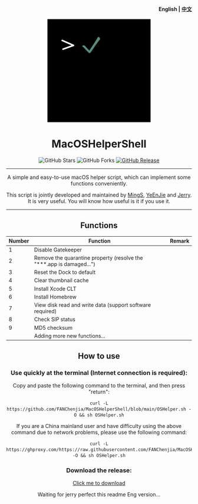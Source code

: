 <h4 align="right"><strong>English</strong> | <a href="https://github.com/Ligure-Studio/MacOSHelperShell/blob/main/README.md">中文</a></h4>
<p align="center">
    <img src="./assets/logo.jpg" width=280/>
</p>
<h1 align="center">MacOSHelperShell</h1>
<div align="center">   
  <img src="https://img.shields.io/github/stars/Ligure-Studio/MacOSHelperShell?label=Stars" alt="GitHub Stars"/>
  <img src="https://img.shields.io/github/forks/Ligure-Studio/MacOSHelperShell?label=Forks" alt="GitHub Forks"/> 
  <a href="https://github.com/Ligure-Studio/MacOSHelperShell/releases" target="_blank">
    <img src="https://img.shields.io/github/v/release/Ligure-Studio/MacOSHelperShell?display_name=tag" alt="GitHub Release"/></a>





---

A simple and easy-to-use macOS helper script, which can implement some functions conveniently.

This script is jointly developed and maintained by [MingS](https://github.com/FANChenjia), [YeEnJie](https://github.com/yeenjie123456) and [Jerry](https://github.com/Jerry-XU1010). It is very useful. You will know how useful is it if you use it.

---

## Functions

| Number | Function                                                     | Remark |
| ------ | ------------------------------------------------------------ | ------ |
| 1      | Disable Gatekeeper                                           |        |
| 2      | Remove the quarantine property (resolve the "***.app is damaged...") |        |
| 3      | Reset the Dock to default                                    |        |
| 4      | Clear thumbnail cache                                        |        |
| 5      | Install Xcode CLT                                            |        |
| 6      | Install Homebrew                                             |        |
| 7      | View disk read and write data (support software required)    |        |
| 8      | Check SIP status                                             |        |
| 9      | MD5 checksum                                                 |        |
|        | Adding more new functions...                                 |        |



## How to use

### Use quickly at the terminal (Internet connection is required):

Copy and paste the following command to the terminal, and then press "return":

```shell
curl -L https://github.com/FANChenjia/MacOSHelperShell/blob/main/OSHelper.sh -O && sh OSHelper.sh
```

If you are a China mainland user and have difficulty using the above command due to network problems, please use the following command:

```shell
curl -L https://ghproxy.com/https://raw.githubusercontent.com/FANChenjia/MacOSHelperShell/main/OSHelper.sh -O && sh OSHelper.sh
```

### Download the release:

[Click me to download](https://github.com/FANChenjia/MacOSHelperShell/releases)

Waiting for jerry perfect this readme Eng version...
